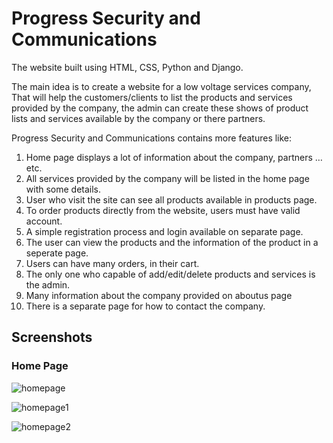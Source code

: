 # Progress Security and Communications

The website built using HTML, CSS, Python and Django.

The main idea is to create a website for a low voltage services company, 
That will help the customers/clients to list the products and services provided by the company, 
the admin can create these shows of product lists and services available by the company or there partners.

Progress Security and Communications contains more features like:
1. Home page displays a lot of information about the company, partners …etc.
2. All services provided by the company will be listed in the home page with some details.
3. User who visit the site can see all products available in products page.
4. To order products directly from the website, users must have valid account.
5. A simple registration process and login available on separate page.
6. The user can view the products and the information of the product in a seperate page.
7. Users can have many orders, in their cart.
8. The only one who capable of add/edit/delete products and services is the admin.
9. Many information about the company provided on aboutus page
10. There is a separate page for how to contact the company. 

## Screenshots

### Home Page
![homepage](https://github.com/Huthifa2023/HS_project/assets/146379471/76ec6f6b-5291-4a75-be77-fda8a9dcfad3)

![homepage1](https://github.com/Huthifa2023/HS_project/assets/146379471/74ff9650-3a02-49bc-a434-3f1b8e7d0a87)

![homepage2](https://github.com/Huthifa2023/HS_project/assets/146379471/6d0f78ba-c5d6-4d33-a228-87d3a589d528)
